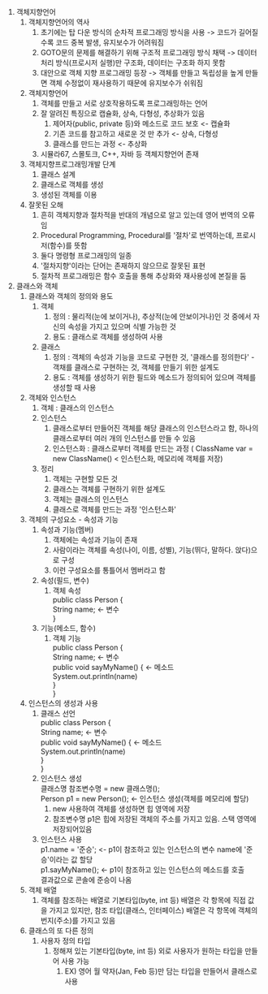 1. 객체지향언어
	1. 객체지향언어의 역사
		1. 초기에는 탑 다운 방식의 순차적 프로그래밍 방식을 사용 -> 코드가 길어질수록 코드 중복 발생, 유지보수가 어려워짐
		2. GOTO문의 문제를 해결하기 위해 구조적 프로그래밍 방식 채택 -> 데이터 처리 방식(프로시저 실행)만 구조화, 데이터는 구조화 하지 못함
		3. 대안으로 객체 지향 프로그래밍 등장 -> 객체를 만들고 독립성을 높게 만들면 객체 수정없이 재사용하기 때문에 유지보수가 쉬워짐
	2. 객체지향언어
		1. 객체를 만들고 서로 상호작용하도록 프로그래밍하는 언어
		2. 잘 알려진 특징으로 캡슐화, 상속, 다형성, 추상화가 있음
			1. 제어자(public, private 등)와 메소드로 코드 보호 <- 캡슐화
			2. 기존 코드를 참고하고 새로운 것 만 추가 <- 상속, 다형성
			3. 클래스를 만드는 과정 <- 추상화
		3. 시뮬라67, 스몰토크, C++, 자바 등 객체지향언어 존재
	4. 객체지향프로그래밍개발 단계
		1. 클래스 설계
		2. 클래스로 객체를 생성
		3. 생성된 객체를 이용
	5. 잘못된 오해
		1. 흔히 객체지향과 절차적을 반대의 개념으로 알고 있는데 영어 번역의 오류임
		2. Procedural Programming, Procedural를 '절차'로 번역하는데, 프로시저(함수)를 뜻함
		3. 둘다 명령형 프로그래밍의 일종
		4. '절차지향'이라는 단어는 존재하지 않으므로 잘못된 표현
		5. 절차적 프로그래밍은 함수 호출을 통해 추상화와 재사용성에 본질을 둠
2. 클래스와 객체
	1. 클래스와 객체의 정의와 용도
		1. 객체
			1. 정의 : 물리적(눈에 보이거나), 추상적(눈에 안보이거나)인 것 중에서 자신의 속성을 가지고 있으며 식별 가능한 것
			2. 용도 : 클래스로 객체를 생성하여 사용
		2. 클래스
			1. 정의 : 객체의 속성과 기능을 코드로 구현한 것, '클래스를 정의한다' - 객채를 클래스로 구현하는 것, 객체를 만들기 위한 설계도
			2. 용도 : 객체를 생성하기 위한 필드와 메소드가 정의되어 있으며 객체를 생성할 때 사용
	2. 객체와  인스턴스
		1. 객체 : 클래스의 인스턴스
		2. 인스턴스
			1. 클래스로부터 만들어진 객체를 해당 클래스의 인스턴스라고 함, 하나의 클래스로부터 여러 개의 인스턴스를 만들 수 있음
			2. 인스턴스화 : 클래스로부터 객체를 만드는 과정 ( ClassName var = new ClassName() < 인스턴스화, 메모리에 객체를 저장)
		3. 정리
			1. 객체는 구현할 모든 것  
			2. 클래스는 객체를 구현하기 위한 설계도
			3. 객체는 클래스의 인스턴스
			4. 클래스로 객체를 만드는 과정 '인스턴스화'
	3. 객체의 구성요소 - 속성과 기능
		1. 속성과 기능(멤버)
			1. 객체에는 속성과 기능이 존재
			2. 사람이라는 객체를 속성(나이, 이름, 성별), 기능(뛰다, 말하다. 앉다)으로 구성
			3. 이런 구성요소를 통틀어서 멤버라고 함
		2. 속성(필드, 변수)
			1. 객체 속성  
				public class Person {  
				    String name; <- 변수  
				}  
		3. 기능(메소드, 함수)
			1. 객체 기능  
				public class Person {  
				    String name; <- 변수  
				    public void sayMyName() { <- 메소드  
					    System.out.println(name)  
				    }  
				}  
	4. 인스턴스의 생성과 사용
		1. 클래스 선언  
			public class Person {  
			    String name; <- 변수  
			    public void sayMyName() { <- 메소드  
				    System.out.println(name)  
			    }  
			}  
		2. 인스턴스 생성  
			클래스명 참조변수명 = new 클래스명();  
			Person p1 = new Person(); <- 인스턴스 생성(객체를 메모리에 할당)  
			1. new 사용하여 객체를 생성하면 힙 영역에 저장
			2. 참조변수명 p1은 힙에 저장된 객체의 주소를 가지고 있음. 스택 영역에 저장되어있음
		3. 인스턴스 사용  
			p1.name = '준승'; <- p1이 참조하고 있는 인스턴스의 변수 name에 '준승'이라는 값 할당  
			p1.sayMyName(); <- p1이 참조하고 있는 인스턴스의 메소드를 호출  
			결과값으로 콘솔에 준승이 나옴  
	5. 객체 배열
		1. 객체를 참조하는 배열로 기본타입(byte, int 등) 배열은 각 항목에 직접 값을 가지고 있지만, 참조 타입(클래스, 인터페이스) 배열은 각 항목에 객체의 번지(주소)를 가지고 있음  
	6. 클래스의 또 다른 정의
		1. 사용자 정의 타입
			1. 정해져 있는 기본타입(byte, int 등) 외로 사용자가 원하는 타입을 만들어 사용 가능
				1. EX) 영어 월 약자(Jan, Feb 등)만 담는 타입을 만들어서 클래스로 사용
